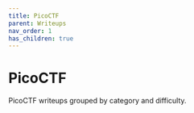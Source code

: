 ```yaml
---
title: PicoCTF
parent: Writeups
nav_order: 1
has_children: true
---
```


# PicoCTF

PicoCTF writeups grouped by category and difficulty.
